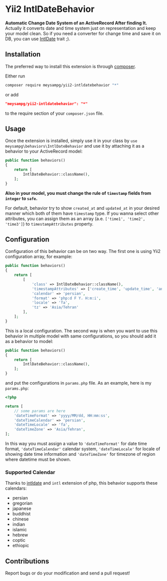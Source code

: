 Yii2 IntlDateBehavior
==================
**Automatic Change Date System of an ActiveRecord After finding It.** Actually it converts date and time system just on representation and keep your model clean. So if you need a converter for change time and save it on DB, you can use [IntlDate](https://github.com/meysampg/intldate) trait ;).

## Installation


The preferred way to install this extension is through [composer](http://getcomposer.org/download/).

Either run

```bash
composer require meysampg/yii2-intldatebehavior "*"
```

or add

```json
"meysampg/yii2-intldatebehavior": "*"
```

to the require section of your `composer.json` file.


## Usage


Once the extension is installed, simply use it in your class by `use meysampg\behaviors\IntlDateBehavior` and use it by attaching it as a behavior to your ActiveRecord model:

```php
public function behaviors()
{
    return [
        IntlDateBehavior::className(),
    ];
}
```
**Also in your model, you must change the rule of `timestamp` fields from `integer` to `safe`.**

For default, behavior try to show `created_at` and `updated_at` in your desired manner which both of them have `timestamp` type. If you wanna select other attributes, you can assign them as an array (a.e. `['time1', 'time2', 'time3']`) to `timestampAttributes` property.

## Configuration

Configuration of this behavior can be on two way. The first one is using Yii2 configuration array, for example:

```php
public function behaviors()
{
    return [
        [
            'class' => IntlDateBehavior::className(),
            'timestampAttributes' => ['create_time', 'update_time', 'another_time'],
            'calendar' => 'persian',
            'format' => 'php:d F Y، H:m:i',
            'locale' => 'fa',
            'tz' => 'Asia/Tehran'
        ],
    ];
}
```

This is a local configuration. The second way is when you want to use this behavior in multiple model with same configurations, so you should add it as a behavior to model:

```php
public function behaviors()
{
    return [
        IntlDateBehavior::className(),
    ];
}
```

and put the configurations in `params.php` file. As an example, here is my `params.php`:

```php
<?php

return [
    // some params are here
    'dateTimeFormat' => 'yyyy/MM/dd, HH:mm:ss',
    'dateTimeCalendar' => 'persian',
    'dateTimeLocale' => 'fa',
    'dateTimeZone' => 'Asia/Tehran',
];

```

In this way you must assign a value to `'dateTimeFormat'` for date time format, `'dateTimeCalendar'` calendar system, `'dateTimeLocale'` for locale of showing date time information and `'dateTimeZone'` for timezone of region where datetime must be shown.

### Supported Calendar
Thanks to [intldate](https://github.com/meysampg/intldate) and `intl` extension of php, this behavior supports these calendars:

 - persian
 - gregorian
 - japanese
 - buddhist
 - chinese
 - indian
 - islamic
 - hebrew
 - coptic
 - ethiopic

## Contributions
Report bugs or do your modification and send a pull request!
